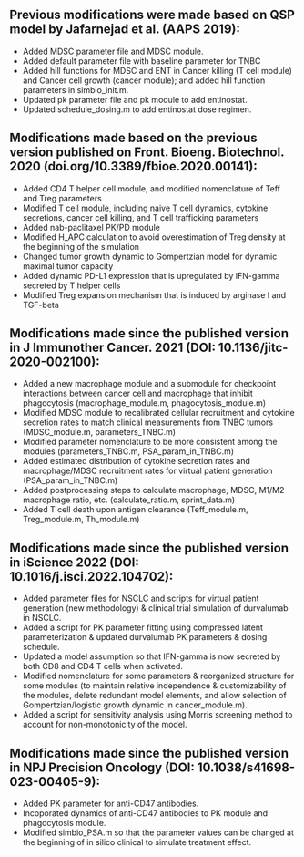 ## Previous modifications were made based on QSP model by Jafarnejad et al. (AAPS 2019):

- Added MDSC parameter file and MDSC module.
- Added default parameter file with baseline parameter for TNBC
- Added hill functions for MDSC and ENT in Cancer killing (T cell module) and Cancer cell growth (cancer module); and added hill function parameters in simbio_init.m.
- Updated pk parameter file and pk module to add entinostat.
- Updated schedule_dosing.m to add entinostat dose regimen.

## Modifications made based on the previous version published on Front. Bioeng. Biotechnol. 2020 (doi.org/10.3389/fbioe.2020.00141):

- Added CD4 T helper cell module, and modified nomenclature of Teff and Treg parameters
- Modified T cell module, including naive T cell dynamics, cytokine secretions, cancer cell killing, and T cell trafficking parameters
- Added nab-paclitaxel PK/PD module
- Modified H_APC calculation to avoid overestimation of Treg density at the beginning of the simulation
- Changed tumor growth dynamic to Gompertzian model for dynamic maximal tumor capacity
- Added dynamic PD-L1 expression that is upregulated by IFN-gamma secreted by T helper cells
- Modified Treg expansion mechanism that is induced by arginase I and TGF-beta

## Modifications made since the published version in J Immunother Cancer. 2021 (DOI: 10.1136/jitc-2020-002100):

- Added a new macrophage module and a submodule for checkpoint interactions between cancer cell and macrophage that inhibit phagocytosis (macrophage_module.m, phagocytosis_module.m)
- Modified MDSC module to recalibrated cellular recruitment and cytokine secretion rates to match clinical measurements from TNBC tumors (MDSC_module.m, parameters_TNBC.m)
- Modified parameter nomenclature to be more consistent among the modules (parameters_TNBC.m, PSA_param_in_TNBC.m)
- Added estimated distribution of cytokine secretion rates and macrophage/MDSC recruitment rates for virtual patient generation (PSA_param_in_TNBC.m)
- Added postprocessing steps to calculate macrophage, MDSC, M1/M2 macrophage ratio, etc. (calculate_ratio.m, sprint_data.m)
- Added T cell death upon antigen clearance (Teff_module.m, Treg_module.m, Th_module.m)

## Modifications made since the published version in iScience 2022 (DOI: 10.1016/j.isci.2022.104702):

- Added parameter files for NSCLC and scripts for virtual patient generation (new methodology) & clinical trial simulation of durvalumab in NSCLC.
- Added a script for PK parameter fitting using compressed latent parameterization & updated durvalumab PK parameters & dosing schedule.
- Updated a model assumption so that IFN-gamma is now secreted by both CD8 and CD4 T cells when activated. 
- Modified nomenclature for some parameters & reorganized structure for some modules (to maintain relative independence & customizability of the modules, delete redundant model elements, and allow selection of Gompertzian/logistic growth dynamic in cancer_module.m).
- Added a script for sensitivity analysis using Morris screening method to account for non-monotonicity of the model.

## Modifications made since the published version in NPJ Precision Oncology (DOI: 10.1038/s41698-023-00405-9):

- Added PK parameter for anti-CD47 antibodies.
- Incoporated dynamics of anti-CD47 antibodies to PK module and phagocytosis module.
- Modified simbio_PSA.m so that the parameter values can be changed at the beginning of in silico clinical to simulate treatment effect.